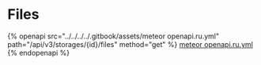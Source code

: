 # Files

{% openapi src="../../../../.gitbook/assets/meteor openapi.ru.yml" path="/api/v3/storages/{id}/files" method="get" %}
[meteor openapi.ru.yml](<../../../../.gitbook/assets/meteor openapi.ru.yml>)
{% endopenapi %}
